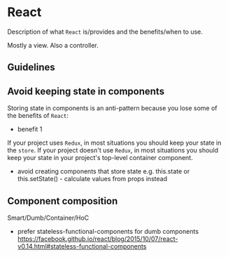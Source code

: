 # React

Description of what `React` is/provides and the benefits/when to use.

Mostly a view. Also a controller.

## Guidelines

## Avoid keeping state in components

Storing state in components is an anti-pattern because you lose some of the benefits of `React`:
- benefit 1

If your project uses `Redux`, in most situations you should keep your state in the `store`.
If your project doesn't use `Redux`, in most situations you should keep your state in your project's top-level container component.

- avoid creating components that store state e.g. this.state or this.setState() - calculate values from props instead

## Component composition

Smart/Dumb/Container/HoC

- prefer stateless-functional-components for dumb components https://facebook.github.io/react/blog/2015/10/07/react-v0.14.html#stateless-functional-components